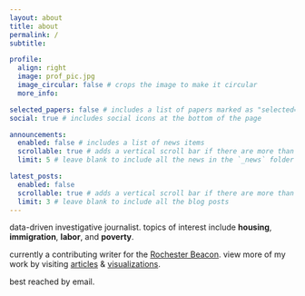 ```yaml
---
layout: about
title: about
permalink: /
subtitle:

profile:
  align: right
  image: prof_pic.jpg
  image_circular: false # crops the image to make it circular
  more_info:

selected_papers: false # includes a list of papers marked as "selected={true}"
social: true # includes social icons at the bottom of the page

announcements:
  enabled: false # includes a list of news items
  scrollable: true # adds a vertical scroll bar if there are more than 3 news items
  limit: 5 # leave blank to include all the news in the `_news` folder

latest_posts:
  enabled: false
  scrollable: true # adds a vertical scroll bar if there are more than 3 new posts items
  limit: 3 # leave blank to include all the blog posts
---
```


data-driven investigative journalist. topics of interest include **housing**, **immigration**, **labor**, and **poverty**.

currently a contributing writer for the [Rochester Beacon](https://rochesterbeacon.com/author/narm-nathan/). view more of my work by visiting [articles](https://narmnathan.github.io/articles/) & [visualizations](https://narmnathan.github.io/articles/).

best reached by email.
